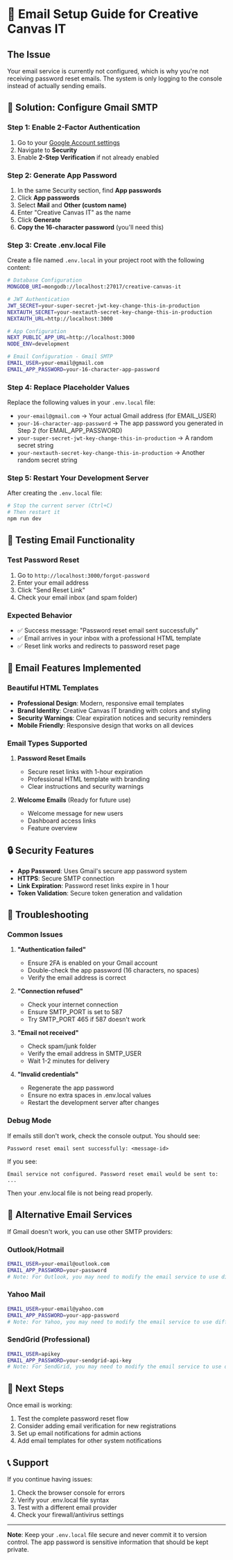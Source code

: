 # 📧 Email Setup Guide for Creative Canvas IT

## The Issue
Your email service is currently not configured, which is why you're not receiving password reset emails. The system is only logging to the console instead of actually sending emails.

## 🔧 Solution: Configure Gmail SMTP

### Step 1: Enable 2-Factor Authentication
1. Go to your [Google Account settings](https://myaccount.google.com/)
2. Navigate to **Security**
3. Enable **2-Step Verification** if not already enabled

### Step 2: Generate App Password
1. In the same Security section, find **App passwords**
2. Click **App passwords**
3. Select **Mail** and **Other (custom name)**
4. Enter "Creative Canvas IT" as the name
5. Click **Generate**
6. **Copy the 16-character password** (you'll need this)

### Step 3: Create .env.local File
Create a file named `.env.local` in your project root with the following content:

```bash
# Database Configuration
MONGODB_URI=mongodb://localhost:27017/creative-canvas-it

# JWT Authentication
JWT_SECRET=your-super-secret-jwt-key-change-this-in-production
NEXTAUTH_SECRET=your-nextauth-secret-key-change-this-in-production
NEXTAUTH_URL=http://localhost:3000

# App Configuration
NEXT_PUBLIC_APP_URL=http://localhost:3000
NODE_ENV=development

# Email Configuration - Gmail SMTP
EMAIL_USER=your-email@gmail.com
EMAIL_APP_PASSWORD=your-16-character-app-password
```

### Step 4: Replace Placeholder Values
Replace the following values in your `.env.local` file:

- `your-email@gmail.com` → Your actual Gmail address (for EMAIL_USER)
- `your-16-character-app-password` → The app password you generated in Step 2 (for EMAIL_APP_PASSWORD)
- `your-super-secret-jwt-key-change-this-in-production` → A random secret string
- `your-nextauth-secret-key-change-this-in-production` → Another random secret string

### Step 5: Restart Your Development Server
After creating the `.env.local` file:

```bash
# Stop the current server (Ctrl+C)
# Then restart it
npm run dev
```

## 🧪 Testing Email Functionality

### Test Password Reset
1. Go to `http://localhost:3000/forgot-password`
2. Enter your email address
3. Click "Send Reset Link"
4. Check your email inbox (and spam folder)

### Expected Behavior
- ✅ Success message: "Password reset email sent successfully"
- ✅ Email arrives in your inbox with a professional HTML template
- ✅ Reset link works and redirects to password reset page

## 🎨 Email Features Implemented

### Beautiful HTML Templates
- **Professional Design**: Modern, responsive email templates
- **Brand Identity**: Creative Canvas IT branding with colors and styling
- **Security Warnings**: Clear expiration notices and security reminders
- **Mobile Friendly**: Responsive design that works on all devices

### Email Types Supported
1. **Password Reset Emails**
   - Secure reset links with 1-hour expiration
   - Professional HTML template with branding
   - Clear instructions and security warnings

2. **Welcome Emails** (Ready for future use)
   - Welcome message for new users
   - Dashboard access links
   - Feature overview

## 🔒 Security Features

- **App Password**: Uses Gmail's secure app password system
- **HTTPS**: Secure SMTP connection
- **Link Expiration**: Password reset links expire in 1 hour
- **Token Validation**: Secure token generation and validation

## 🚨 Troubleshooting

### Common Issues

1. **"Authentication failed"**
   - Ensure 2FA is enabled on your Gmail account
   - Double-check the app password (16 characters, no spaces)
   - Verify the email address is correct

2. **"Connection refused"**
   - Check your internet connection
   - Ensure SMTP_PORT is set to 587
   - Try SMTP_PORT 465 if 587 doesn't work

3. **"Email not received"**
   - Check spam/junk folder
   - Verify the email address in SMTP_USER
   - Wait 1-2 minutes for delivery

4. **"Invalid credentials"**
   - Regenerate the app password
   - Ensure no extra spaces in .env.local values
   - Restart the development server after changes

### Debug Mode
If emails still don't work, check the console output. You should see:
```
Password reset email sent successfully: <message-id>
```

If you see:
```
Email service not configured. Password reset email would be sent to: ...
```
Then your .env.local file is not being read properly.

## 📱 Alternative Email Services

If Gmail doesn't work, you can use other SMTP providers:

### Outlook/Hotmail
```bash
EMAIL_USER=your-email@outlook.com
EMAIL_APP_PASSWORD=your-password
# Note: For Outlook, you may need to modify the email service to use different SMTP settings
```

### Yahoo Mail
```bash
EMAIL_USER=your-email@yahoo.com
EMAIL_APP_PASSWORD=your-app-password
# Note: For Yahoo, you may need to modify the email service to use different SMTP settings
```

### SendGrid (Professional)
```bash
EMAIL_USER=apikey
EMAIL_APP_PASSWORD=your-sendgrid-api-key
# Note: For SendGrid, you may need to modify the email service to use different SMTP settings
```

## 🎯 Next Steps

Once email is working:
1. Test the complete password reset flow
2. Consider adding email verification for new registrations
3. Set up email notifications for admin actions
4. Add email templates for other system notifications

## 📞 Support

If you continue having issues:
1. Check the browser console for errors
2. Verify your .env.local file syntax
3. Test with a different email provider
4. Check your firewall/antivirus settings

---

**Note**: Keep your `.env.local` file secure and never commit it to version control. The app password is sensitive information that should be kept private.
